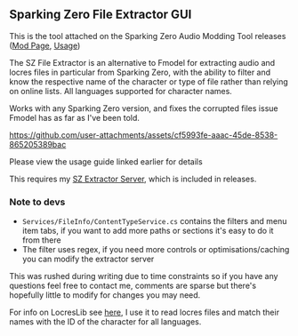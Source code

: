## Sparking Zero File Extractor GUI
This is the tool attached on the Sparking Zero Audio Modding Tool releases ([Mod Page](https://gamebanana.com/tools/18312), [Usage](https://docs.google.com/document/d/1hjCoHq5XxsIRARTcqUn12roO_SVsuiYhDwmwWXCrDQ0/edit?tab=t.5bdxkeqf18e5#heading=h.tyg11g670f9i))

The SZ File Extractor is an alternative to Fmodel for extracting audio and locres files in particular
from Sparking Zero, with the ability to filter and know the respective name of the character or type of
file rather than relying on online lists. All languages supported for character names.

Works with any Sparking Zero version, and fixes the corrupted files issue Fmodel has as far as I've been told.

https://github.com/user-attachments/assets/cf5993fe-aaac-45de-8538-865205389bac



Please view the usage guide linked earlier for details

This requires my [SZ Extractor Server](https://github.com/LostImbecile/SZ_Extractor_Server/releases), which is included in releases.

### Note to devs
- `Services/FileInfo/ContentTypeService.cs` contains the filters and menu item tabs, if you want to add more paths or sections it's easy to do it from there
- The filter uses regex, if you need more controls or optimisations/caching you can modify the extractor server

This was rushed during writing due to time constraints so if you have any questions feel free to contact me, comments are sparse
but there's hopefully little to modify for changes you may need.

For info on LocresLib see [here](https://github.com/akintos/UnrealLocres), I use it to read locres files and match their
names with the ID of the character for all languages.
